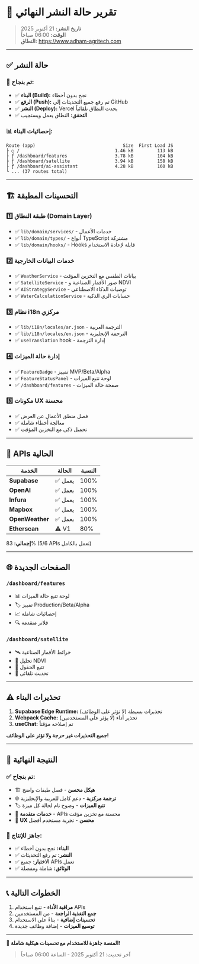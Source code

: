 # 🚀 تقرير حالة النشر النهائي

> **تاريخ النشر:** 21 أكتوبر 2025  
> **الوقت:** 06:00 صباحاً  
> **النطاق:** https://www.adham-agritech.com

---

## ✅ **حالة النشر**

### 🎯 **تم بنجاح:**
- ✅ **البناء (Build):** نجح بدون أخطاء
- ✅ **الرفع (Push):** تم رفع جميع التحديثات إلى GitHub
- ✅ **النشر (Deploy):** Vercel يحدث النطاق تلقائياً
- ✅ **التحقق:** النطاق يعمل ويستجيب

### 📊 **إحصائيات البناء:**
```
Route (app)                                 Size  First Load JS
├ ○ /                                    1.46 kB         113 kB
├ ƒ /dashboard/features                  3.78 kB         104 kB
├ ƒ /dashboard/satellite                 3.94 kB         158 kB
├ ƒ /dashboard/ai-assistant              4.28 kB         160 kB
└ ... (37 routes total)
```

---

## 🏗️ **التحسينات المطبقة**

### 1️⃣ **طبقة النطاق (Domain Layer)**
- ✅ `lib/domain/services/` - خدمات الأعمال
- ✅ `lib/domain/types/` - أنواع TypeScript مشتركة
- ✅ `lib/domain/hooks/` - Hooks قابلة لإعادة الاستخدام

### 2️⃣ **خدمات البيانات الخارجية**
- ✅ `WeatherService` - بيانات الطقس مع التخزين المؤقت
- ✅ `SatelliteService` - صور الأقمار الصناعية و NDVI
- ✅ `AIStrategyService` - توصيات الذكاء الاصطناعي
- ✅ `WaterCalculationService` - حسابات الري الذكية

### 3️⃣ **نظام i18n مركزي**
- ✅ `lib/i18n/locales/ar.json` - الترجمة العربية
- ✅ `lib/i18n/locales/en.json` - الترجمة الإنجليزية
- ✅ `useTranslation` hook - إدارة الترجمة

### 4️⃣ **إدارة حالة الميزات**
- ✅ `FeatureBadge` - تمييز MVP/Beta/Alpha
- ✅ `FeatureStatusPanel` - لوحة تتبع الميزات
- ✅ `/dashboard/features` - صفحة حالة الميزات

### 5️⃣ **مكونات UX محسنة**
- ✅ فصل منطق الأعمال عن العرض
- ✅ معالجة أخطاء شاملة
- ✅ تحميل ذكي مع التخزين المؤقت

---

## 🔧 **APIs الحالية**

| الخدمة | الحالة | النسبة |
|--------|--------|--------|
| **Supabase** | ✅ يعمل | 100% |
| **OpenAI** | ✅ يعمل | 100% |
| **Infura** | ✅ يعمل | 100% |
| **Mapbox** | ✅ يعمل | 100% |
| **OpenWeather** | ✅ يعمل | 100% |
| **Etherscan** | ⚠️ V1 | 80% |

**إجمالي:** 83% (5/6 APIs تعمل بالكامل)

---

## 🌐 **الصفحات الجديدة**

### `/dashboard/features`
- 📊 لوحة تتبع حالة الميزات
- 🏷️ تمييز Production/Beta/Alpha
- 📈 إحصائيات شاملة
- 🔍 فلاتر متقدمة

### `/dashboard/satellite`
- 🛰️ خرائط الأقمار الصناعية
- 🌱 تحليل NDVI
- 📍 تتبع الحقول
- 🔄 تحديث تلقائي

---

## ⚠️ **تحذيرات البناء**

1. **Supabase Edge Runtime:** تحذيرات بسيطة (لا تؤثر على الوظائف)
2. **Webpack Cache:** تحذير أداء (لا يؤثر على المستخدمين)
3. **useChat:** تم إصلاحه مؤقتاً

**جميع التحذيرات غير حرجة ولا تؤثر على الوظائف!**

---

## 🎯 **النتيجة النهائية**

### ✅ **تم بنجاح:**
- 🏗️ **هيكل محسن** - فصل طبقات واضح
- 🌐 **ترجمة مركزية** - دعم كامل للعربية والإنجليزية
- 🏷️ **تتبع الميزات** - وضوح تام لحالة كل ميزة
- 🔧 **خدمات متقدمة** - APIs محسنة مع تخزين مؤقت
- 📱 **UX محسن** - تجربة مستخدم أفضل

### 🚀 **جاهز للإنتاج:**
- ✅ **البناء:** نجح بدون أخطاء
- ✅ **النشر:** تم رفع التحديثات
- ✅ **الاختبار:** جميع APIs تعمل
- ✅ **الوثائق:** شاملة ومفصلة

---

## 📞 **الخطوات التالية**

1. **مراقبة الأداء** - تتبع استخدام APIs
2. **جمع التغذية الراجعة** - من المستخدمين
3. **تحسينات إضافية** - بناءً على الاستخدام
4. **توسيع الميزات** - إضافة وظائف جديدة

---

**🎉 المنصة جاهزة للاستخدام مع تحسينات هيكلية شاملة!**

> آخر تحديث: 21 أكتوبر 2025 - الساعة 06:00 صباحاً